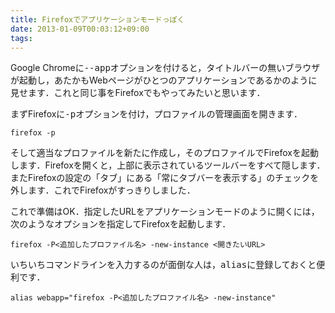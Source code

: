 ```yaml
---
title: Firefoxでアプリケーションモードっぽく
date: 2013-01-09T00:03:12+09:00
tags: 
---
```


Google Chromeに<span style="font-family:monospace">--app</span>オプションを付けると，タイトルバーの無いブラウザが起動し，あたかもWebページがひとつのアプリケーションであるかのように見せます．これと同じ事をFirefoxでもやってみたいと思います．

まずFirefoxに<span style="font-family:monospace">-p</span>オプションを付け，プロファイルの管理画面を開きます．

```
firefox -p
```

そして適当なプロファイルを新たに作成し，そのプロファイルでFirefoxを起動します．Firefoxを開くと，上部に表示されているツールバーをすべて隠します．またFirefoxの設定の「タブ」にある「常にタブバーを表示する」のチェックを外します．これでFirefoxがすっきりしました． 

これで準備はOK．指定したURLをアプリケーションモードのように開くには，次のようなオプションを指定してFirefoxを起動します．

```
firefox -P<追加したプロファイル名> -new-instance <開きたいURL>
```

いちいちコマンドラインを入力するのが面倒な人は，<span style="font-family:monospace">alias</span>に登録しておくと便利です．

```
alias webapp="firefox -P<追加したプロファイル名> -new-instance"
```


